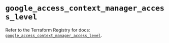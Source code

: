 # `google_access_context_manager_access_level`

Refer to the Terraform Registry for docs: [`google_access_context_manager_access_level`](https://registry.terraform.io/providers/hashicorp/google/5.26.0/docs/resources/access_context_manager_access_level).
